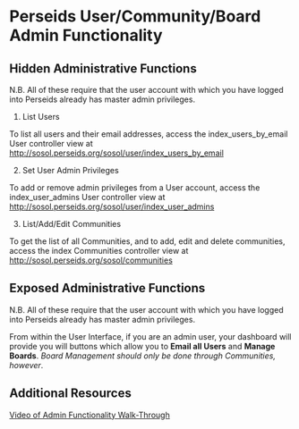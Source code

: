 # Perseids User/Community/Board Admin Functionality

## Hidden Administrative Functions

N.B. All of these require that the user account with which you have logged into Perseids already has master admin privileges.

1. List Users

To list all users and their email addresses, access the index_users_by_email User controller view at http://sosol.perseids.org/sosol/user/index_users_by_email

2. Set User Admin Privileges

To add or remove admin privileges from a User account, access the index_user_admins User controller view at 
http://sosol.perseids.org/sosol/user/index_user_admins

3. List/Add/Edit Communities

To get the list of all Communities, and to add, edit and delete communities, access the index Communities controller view at  http://sosol.perseids.org/sosol/communities


## Exposed Administrative Functions

N.B. All of these require that the user account with which you have logged into Perseids already has master admin privileges.

From within the User Interface, if you are an admin user, your dashboard will provide you will buttons which allow you to __Email all Users__ and __Manage Boards__.  _Board Management should only be done through Communities, however_.

###

## Additional Resources

[Video of Admin Functionality Walk-Through](https://github.com/perseids-project/perseids_docs/blob/master/admin.md)
